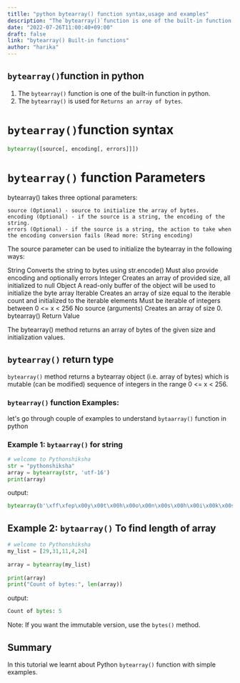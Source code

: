 ```yaml
---
titlle: "python bytearray() function syntax,usage and examples"
description: "The`bytearray()`function is one of the built-in function in python"
date: "2022-07-26T11:00:40+09:00"
draft: false
link: "bytearray() Built-in functions"
author: "harika"
---
```


## `bytearray()`function in python

1. The `bytearray()` function is one of the built-in function in python.
2. The `bytearray()` is used for `Returns an array of bytes`.

# `bytearray()`function syntax

```python
bytearray([source[, encoding[, errors]]])
```
# `bytearray()` function Parameters

bytearray() takes three optional parameters:

    source (Optional) - source to initialize the array of bytes.
    encoding (Optional) - if the source is a string, the encoding of the string.
    errors (Optional) - if the source is a string, the action to take when the encoding conversion fails (Read more: String encoding)

The source parameter can be used to initialize the bytearray in the following ways:

String
	Converts the string to bytes using str.encode() Must also provide encoding and optionally errors
Integer
	Creates an array of provided size, all initialized to null
Object
	A read-only buffer of the object will be used to initialize the byte array
Iterable
	Creates an array of size equal to the iterable count and initialized to the iterable elements Must be iterable of integers between 0 <= x < 256
No source (arguments)
	Creates an array of size 0.
bytearray() Return Value

The bytearray() method returns an array of bytes of the given size and initialization values.

## `bytearray()` return type

`bytearray()` method returns a bytearray object (i.e. array of bytes) which is mutable (can be modified) sequence of integers in the range 0 <= x < 256.


### `bytearray()` function Examples:

let's go through couple of examples to understand `bytaarray()` function in python


### Example 1: `bytaarray()` for string

```python
# welcome to Pythonshiksha
str = "pythonshiksha"
array = bytearray(str, 'utf-16')
print(array)
```
output:
```python
bytearray(b'\xff\xfep\x00y\x00t\x00h\x00o\x00n\x00s\x00h\x00i\x00k\x00s\x00h\x00a\x00')
```

## Example 2: `bytaarray()` To find length of array

```python
# welcome to Pythonshiksha
my_list = [29,31,11,4,24]
  
array = bytearray(my_list)
  
print(array)
print("Count of bytes:", len(array))
```
output:

```python
Count of bytes: 5
```
Note:
If you want the immutable version, use the `bytes()` method.

## Summary

In this tutorial we learnt about Python `bytearray()` function with simple examples.
